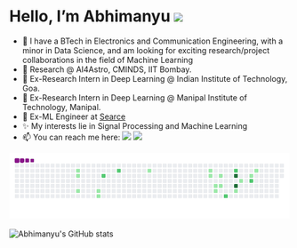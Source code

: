 <h1> Hello, I’m Abhimanyu <img src="https://raw.githubusercontent.com/MartinHeinz/MartinHeinz/master/wave.gif" width="30px"> </h1>

- 🤠 I have a BTech in Electronics and Communication Engineering, with a minor in Data Science, and am looking for exciting research/project collaborations in the field of Machine Learning
- 🥼 Research @ AI4Astro, CMINDS, IIT Bombay.
- 🥼 Ex-Research Intern in Deep Learning @ Indian Institute of Technology, Goa.
- 🥼 Ex-Research Intern in Deep Learning @ Manipal Institute of Technology, Manipal.
- 💸 Ex-ML Engineer at [Searce](https://www.searce.com/) 
- ✨ My interests lie in Signal Processing and Machine Learning
- 📫 You can reach me here: <a href = "mailto:abhimanyuborthakur@gmail.com"><img src="https://img.shields.io/badge/-Gmail-%23333?style=for-the-badge&logo=gmail&logoColor=white" target="_blank"></a> <a href="https://www.linkedin.com/in/abhimanyu-borthakur-2a573b192/" target="_blank"><img src="https://img.shields.io/badge/-LinkedIn-%230077B5?style=for-the-badge&logo=linkedin&logoColor=white" target="_blank"></a>
 
![snakie gif](https://github.com/abhimanyu911/abhimanyu911/blob/output/github-contribution-grid-snake.gif)

<img align="center" src="https://github-readme-stats.vercel.app/api?username=abhimanyu911&title_color=000000&text_color=A245B4&hide=contribs" alt="Abhimanyu's GitHub stats"/>



<!--
**abhimanyu911/abhimanyu911** is a ✨ _special_ ✨ repository because its `README.md` (this file) appears on your GitHub profile.
-->
